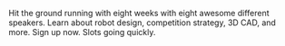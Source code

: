 Hit the ground running with eight weeks with eight awesome different speakers. Learn about robot design, competition strategy, 3D CAD, and more. Sign up now. Slots going quickly.
